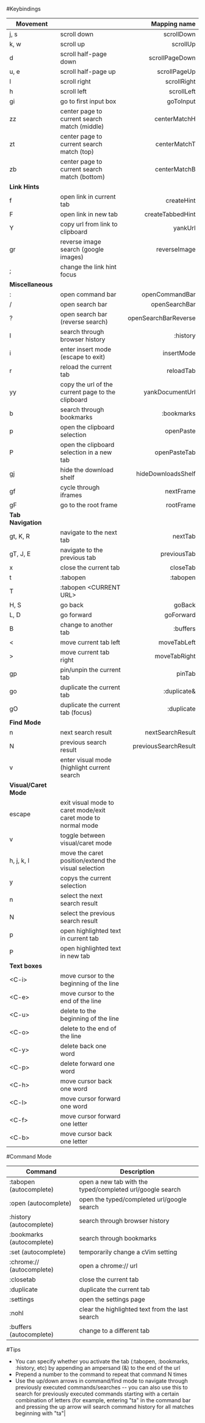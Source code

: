 #Keybindings

| Movement      |                                             | Mapping name        |
|---------------|:--------------------------------------------|--------------------:|
| j, s          | scroll down                                 | scrollDown          |
| k, w          | scroll up                                   | scrollUp            |
| d             | scroll half-page down                       | scrollPageDown      |
| u, e          | scroll half-page up                         | scrollPageUp        |
| l             | scroll right                                | scrollRight         |
| h             | scroll left                                 | scrollLeft          |
| gi            | go to first input box                       | goToInput           |
| zz            | center page to current search match (middle)| centerMatchH        |
| zt            | center page to current search match (top)   | centerMatchT        |
| zb            | center page to current search match (bottom)| centerMatchB        |
| **Link Hints**    |                                             |                     |
| f             | open link in current tab                    | createHint          |
| F             | open link in new tab                        | createTabbedHint    |
| Y             | copy url from link to clipboard             | yankUrl             |
| gr            | reverse image search (google images)        | reverseImage        |
| ;             | change the link hint focus                  |                     |
| **Miscellaneous** |                                             |                     |
| :             | open command bar                            | openCommandBar      |
| /             | open search bar                             | openSearchBar       |
| ?             | open search bar (reverse search)            | openSearchBarReverse|
| I             | search through browser history              | :history            |
| i             | enter insert mode (escape to exit)          | insertMode            |
| r             | reload the current tab         | reloadTab            |
| yy            | copy the url of the current page to the clipboard | yankDocumentUrl |
| b             | search through bookmarks                    | :bookmarks          |
| p             | open the clipboard selection                | openPaste                    |
| P             | open the clipboard selection in a new tab   | openPasteTab                    |
| gj            | hide the download shelf                     | hideDownloadsShelf  |
| gf            | cycle through iframes                       | nextFrame           |
| gF            | go to the root frame                        | rootFrame           |
| **Tab Navigation** |                                             |                     |
| gt, K, R      | navigate to the next tab                    | nextTab             |
| gT, J, E      | navigate to the previous tab                | previousTab         |
| x             | close the current tab                       | closeTab            |
| t             | :tabopen                                    | :tabopen            |
| T             | :tabopen &lt;CURRENT URL&gt;                |                     |
| H, S          | go back                                     | goBack              |
| L, D          | go forward                                  | goForward           |
| B             | change to another tab                       | :buffers            |
| &lt;          | move current tab left                       | moveTabLeft         |
| &gt;          | move current tab right                      | moveTabRight        |
| gp            | pin/unpin the current tab                   | pinTab              |
| go            | duplicate the current tab                   | :duplicate&         |
| gO            | duplicate the current tab (focus)           | :duplicate          |
| **Find Mode**     |                                             |                     |
| n             | next search result                          | nextSearchResult    |
| N             | previous search result                      | previousSearchResult|
| v             | enter visual mode (highlight current search |                     |
| **Visual/Caret Mode** |                                         |                     |
| escape        | exit visual mode to caret mode/exit caret mode to normal mode |   |
| v             | toggle between visual/caret mode            |                     |
| h, j, k, l    | move the caret position/extend the visual selection |             |
| y             | copys the current selection                 | |
| n             | select the next search result               |                     |
| N             | select the previous search result           |                     |
| p             | open highlighted text in current tab        |                     |
| P             | open highlighted text in new tab            |                     |
| **Text boxes**    |                                         |                     |
| &lt;C-i&gt;   | move cursor to the beginning of the line    |                     |
| &lt;C-e&gt;   | move cursor to the end of the line ||
| &lt;C-u&gt;   | delete to the beginning of the line ||
| &lt;C-o&gt;   | delete to the end of the line ||
| &lt;C-y&gt;   | delete back one word ||
| &lt;C-p&gt;   | delete forward one word ||
| &lt;C-h&gt;   | move cursor back one word ||
| &lt;C-l&gt;   | move cursor forward one word ||
| &lt;C-f&gt;   | move cursor forward one letter ||
| &lt;C-b&gt;   | move cursor back one letter ||

#Command Mode

| Command | Description |
|---------|-------------|
|:tabopen (autocomplete)|open a new tab with the typed/completed url/google search|
|:open (autocomplete) | open the typed/completed url/google search |
|:history (autocomplete)|search through browser history|
|:bookmarks (autocomplete)|search through bookmarks|
|:set (autocomplete)|temporarily change a cVim setting|
|:chrome:// (autocomplete)| open a chrome:// url|
|:closetab|close the current tab|
|:duplicate|duplicate the current tab|
|:settings|open the settings page|
|:nohl|clear the highlighted text from the last search|
|:buffers (autocomplete)|change to a different tab|

#Tips

 * You can specify whether you activate the tab (:tabopen, :bookmarks, :history, etc) by appending an ampersand (&) to the end of the url
 * Prepend a number to the command to repeat that command N times
 * Use the up/down arrows in command/find mode to navigate through previously executed commands/searches -- you can also use this to search for previously executed commands starting with a certain combination of letters (for example, entering "ta" in the command bar and pressing the up arrow will search command history for all matches beginning with "ta"|
